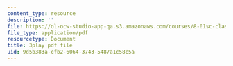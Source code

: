 ```yaml
---
content_type: resource
description: ''
file: https://ol-ocw-studio-app-qa.s3.amazonaws.com/courses/8-01sc-classical-mechanics-fall-2016/9d5b383acfb2606437435487a1c58c5a_YdyhDdXaSP4.pdf
file_type: application/pdf
resourcetype: Document
title: 3play pdf file
uid: 9d5b383a-cfb2-6064-3743-5487a1c58c5a
---
```


